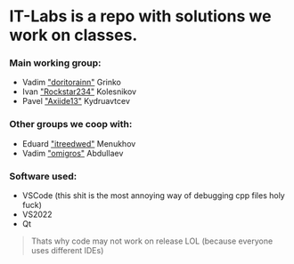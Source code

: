 # IT-Labs is a repo with solutions we work on classes.
### Main working group:
- Vadim ["doritorainn"](https://github.com/doritorainn) Grinko
- Ivan ["Rockstar234"](https://github.com/Rockstar234) Kolesnikov
- Pavel ["Axiide13"](https://github.com/axiide13) Kydruavtcev

### Other groups we coop with:
- Eduard ["itreedwed"](https://github.com/ireedwed) Menukhov
- Vadim ["omigros"](https://github.com/omigros) Abdullaev

### Software used:
- VSCode (this shit is the most annoying way of debugging cpp files holy fuck)
- VS2022
- Qt
> Thats why code may not work on release LOL (because everyone uses different IDEs)
